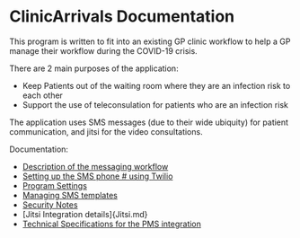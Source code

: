 # ClinicArrivals Documentation
 
This program is written to fit into an existing GP clinic workflow
to help a GP manage their workflow during the COVID-19 crisis. 

There are 2 main purposes of the application: 

* Keep Patients out of the waiting room where they are an infection risk to each other 
* Support the use of teleconsulation for patients who are an infection risk

The application uses SMS messages (due to their wide ubiquity) for patient communication,
and jitsi for the video consultations. 

Documentation:

* [Description of the messaging workflow](Workflow.md)
* [Setting up the SMS phone # using Twilio](Twilio.md)
* [Program Settings](Settings.md)
* [Managing SMS templates](Templates.md)
* [Security Notes](Security.md)
* [Jitsi Integration details]{Jitsi.md}
* [Technical Specifications for the PMS integration](FHIRDocumentation.md)

